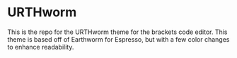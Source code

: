 # URTHworm
This is the repo for the URTHworm theme for the brackets code editor. This theme is based off of Earthworm for Espresso, but with a few color changes to enhance readability.
